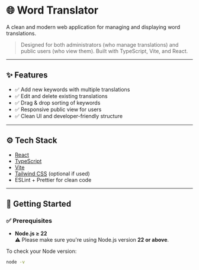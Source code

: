 # 🌐 Word Translator

A clean and modern web application for managing and displaying word translations.

> Designed for both administrators (who manage translations) and public users (who view them). Built with TypeScript, Vite, and React.

---

## ✨ Features

- ✅ Add new keywords with multiple translations
- ✅ Edit and delete existing translations
- ✅ Drag & drop sorting of keywords
- ✅ Responsive public view for users
- ✅ Clean UI and developer-friendly structure

---

## ⚙️ Tech Stack

- [React](https://reactjs.org/)
- [TypeScript](https://www.typescriptlang.org/)
- [Vite](https://vitejs.dev/)
- [Tailwind CSS](https://tailwindcss.com/) (optional if used)
- ESLint + Prettier for clean code

---

## 🚀 Getting Started

### ✅ Prerequisites

- **Node.js ≥ 22**  
  ⚠️ Please make sure you're using Node.js version **22 or above**.

To check your Node version:

```bash
node -v
